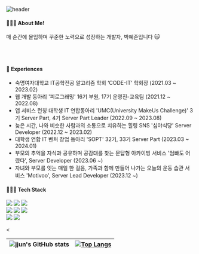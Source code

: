 ![header](https://capsule-render.vercel.app/api?type=waving&height=150&text=Happy%20JJUN's%20Github&fontSize=50&fontColor=FFFFF0&fontAlign=70&stroke=FFFFF0fafad2&strokeWidth=3)

<h4> 🙋🏻‍♀️ About Me!</h4>
매 순간에 몰입하며 꾸준한 노력으로 성장하는 개발자, 박예준입니다 😽

<br/><br/>

<h4> 💖 Experiences</h4>

- 숙명여자대학교 IT공학전공 알고리즘 학회 ‘CODE-IT’ 학회장 (2021.03 ~ 2023.02)
- 웹 개발 동아리 '피로그래밍' 16기 부원, 17기 운영진-교육팀 (2021.12 ~ 2022.08)
- 앱 서비스 런칭 대학생 IT 연합동아리 'UMC(University MakeUs Challenge)' 3기 Server Part, 4기 Server Part Leader (2022.09 ~ 2023.08)
- 늦은 시간, 나와 비슷한 사람과의 소통으로 치유하는 힐링 SNS '심야식당' Server Developer (2022.12 ~ 2023.02)
- 대학생 연합 IT 벤처 창업 동아리 'SOPT' 32기, 33기 Server Part (2023.03 ~ 2024.01)
- 부모의 추억을 자식과 공유하며 공감대를 찾는 문답형 아카이빙 서비스 '엄빠도 어렸다', Server Developer (2023.06 ~)
- 자녀와 부모를 잇는 매일 한 걸음, 가족과 함께 만들어 나가는 오늘의 운동 습관 서비스 'Motivoo', Server Lead Developer (2023.12 ~)


<h4>👩🏻‍💻 Tech Stack</h4>

  <img src="https://img.shields.io/badge/Spring Boot-6DB33F?style=for-the-badge&logo=Spring Boot&logoColor=white"/> <img src="https://img.shields.io/badge/Spring-6DB33F?style=for-the-badge&logo=Spring&logoColor=white">
<img src="https://img.shields.io/badge/Django-092E20?style=for-the-badge&logo=Django&logoColor=white"/><br/>
<img src="https://img.shields.io/badge/Java-007396?style=for-the-badge&logo=Java&logoColor=white"/></a>
<img src="https://img.shields.io/badge/Python-3776AB?style=for-the-badge&logo=Python&logoColor=white"/>
<img src="https://img.shields.io/badge/Javascript-F7DF1E?style=for-the-badge&logo=Javascript&logoColor=white"/> <br/>
<img src="https://img.shields.io/badge/MySQL-4479A1?style=for-the-badge&logo=MySQL&logoColor=white"/></a>
<img src="https://img.shields.io/badge/aws-333664?style=for-the-badge&logo=amazon-aws&logoColor=white"/></a>

<

	
| ![jjun's GitHub stats](https://github-readme-stats.vercel.app/api?username=jun02160&show_icons=true&title_color=000000&text_color=939393&icon_color=9796f0&hide_border=true&bg_color=00000000) | [![Top Langs](https://github-readme-stats.vercel.app/api/top-langs/?username=jun02160&layout=compact&hide_border=true&title_color=000000&text_color=939393&bg_color=00000000)](https://github.com/jun02160/) |
| ------------- | ------------- |
	
